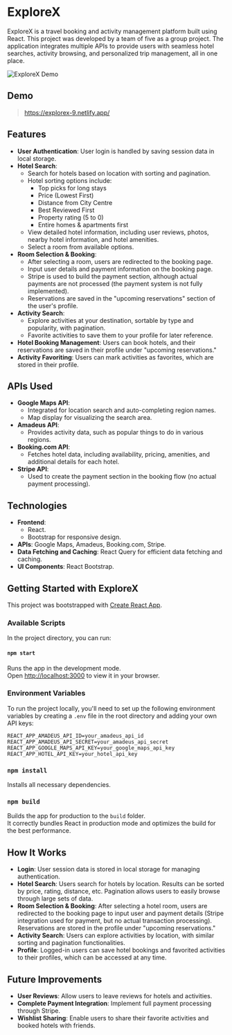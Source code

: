 # ExploreX

ExploreX is a travel booking and activity management platform built using React. This project was developed by a team of five as a group project. The application integrates multiple APIs to provide users with seamless hotel searches, activity browsing, and personalized trip management, all in one place.


![ExploreX Demo](./src/assets/Demo.gif)

## Demo

> https://explorex-9.netlify.app/

## Features

- **User Authentication**: User login is handled by saving session data in local storage.
- **Hotel Search**: 
  - Search for hotels based on location with sorting and pagination.
  - Hotel sorting options include:
    - Top picks for long stays
    - Price (Lowest First)
    - Distance from City Centre
    - Best Reviewed First
    - Property rating (5 to 0)
    - Entire homes & apartments first
  - View detailed hotel information, including user reviews, photos, nearby hotel information, and hotel amenities.
  - Select a room from available options.
- **Room Selection & Booking**: 
  - After selecting a room, users are redirected to the booking page.
  - Input user details and payment information on the booking page.
  - Stripe is used to build the payment section, although actual payments are not processed (the payment system is not fully implemented).
  - Reservations are saved in the "upcoming reservations" section of the user's profile.
- **Activity Search**: 
  - Explore activities at your destination, sortable by type and popularity, with pagination.
  - Favorite activities to save them to your profile for later reference.
- **Hotel Booking Management**: Users can book hotels, and their reservations are saved in their profile under "upcoming reservations."
- **Activity Favoriting**: Users can mark activities as favorites, which are stored in their profile.

## APIs Used

- **Google Maps API**: 
  - Integrated for location search and auto-completing region names.
  - Map display for visualizing the search area.
- **Amadeus API**: 
  - Provides activity data, such as popular things to do in various regions.
- **Booking.com API**: 
  - Fetches hotel data, including availability, pricing, amenities, and additional details for each hotel.
- **Stripe API**: 
  - Used to create the payment section in the booking flow (no actual payment processing).

## Technologies

- **Frontend**: 
  - React.
  - Bootstrap for responsive design.
- **APIs**: Google Maps, Amadeus, Booking.com, Stripe.
- **Data Fetching and Caching**: React Query for efficient data fetching and caching.
- **UI Components**: React Bootstrap.

## Getting Started with ExploreX

This project was bootstrapped with [Create React App](https://github.com/facebook/create-react-app).

### Available Scripts

In the project directory, you can run:

#### `npm start`

Runs the app in the development mode.  
Open [http://localhost:3000](http://localhost:3000) to view it in your browser.

### Environment Variables

To run the project locally, you'll need to set up the following environment variables by creating a `.env` file in the root directory and adding your own API keys:

```env
REACT_APP_AMADEUS_API_ID=your_amadeus_api_id
REACT_APP_AMADEUS_API_SECRET=your_amadeus_api_secret
REACT_APP_GOOGLE_MAPS_API_KEY=your_google_maps_api_key
REACT_APP_HOTEL_API_KEY=your_hotel_api_key
```

### `npm install`

Installs all necessary dependencies.

### `npm build`

Builds the app for production to the `build` folder.  
It correctly bundles React in production mode and optimizes the build for the best performance.

## How It Works

- **Login**: User session data is stored in local storage for managing authentication.
- **Hotel Search**: Users search for hotels by location. Results can be sorted by price, rating, distance, etc. Pagination allows users to easily browse through large sets of data.
- **Room Selection & Booking**: After selecting a hotel room, users are redirected to the booking page to input user and payment details (Stripe integration used for payment, but no actual transaction processing). Reservations are stored in the profile under "upcoming reservations."
- **Activity Search**: Users can explore activities by location, with similar sorting and pagination functionalities.
- **Profile**: Logged-in users can save hotel bookings and favorited activities to their profiles, which can be accessed at any time.

## Future Improvements

- **User Reviews**: Allow users to leave reviews for hotels and activities.
- **Complete Payment Integration**: Implement full payment processing through Stripe.
- **Wishlist Sharing**: Enable users to share their favorite activities and booked hotels with friends.

